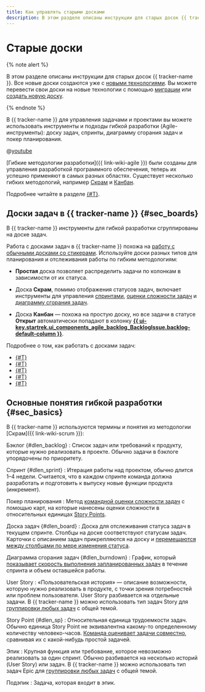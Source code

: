 ```yaml
---
title: Как управлять старыми досками
description: В этом разделе описаны инструкции для старых досок {{ tracker-name }}.
---
```


# Старые доски

{% note alert %}

В этом разделе описаны инструкции для старых досок {{ tracker-name }}. Все новые доски создаются уже с [новыми технологиями](agile-new.md). Вы можете перевести свои доски на новые технологии с помощью [миграции](boards-convertor.md) или [создать новую доску](agile-new-create).

{% endnote %}

В {{ tracker-name }} для управления задачами и проектами вы можете использовать инструменты и подходы гибкой разработки (Agile-инструменты): доску задач, спринты, диаграмму сгорания задач и покер планирования.


@[youtube](D5ZAZOYG28c)


[Гибкие методологии разработки]({{ link-wiki-agile }}) были созданы для управления разработкой программного обеспечения, теперь их успешно применяют в самых разных областях. Существует несколько гибких методологий, например [Скрам](../../glossary/backlog#Scrum) и [Канбан](../../glossary/backlog#Kanban).

Подробнее читайте в разделе [{#T}](agile.md#sec_basics).

## Доски задач в {{ tracker-name }} {#sec_boards}

В {{ tracker-name }} инструменты для гибкой разработки сгруппированы на доске задач.

Работа с досками задач в {{ tracker-name }} похожа на [работу с обычными досками со стикерами](#dlen_board). Используйте доски разных типов для планирования и отслеживания работы по гибким методологиям:

- **Простая** доска позволяет распределить задачи по колонкам в зависимости от их статуса.

- Доска **Скрам**, помимо отображения статусов задач, включает инструменты для управления [спринтами](#dlen_sprint), [оценки сложности задач](planning-poker.md) и [диаграмму сгорания задач](#dlen_burndown).

- Доска **Канбан** — похожа на простую доску, но все задачи в статусе **Открыт** автоматически попадают в колонку [**{{ ui-key.startrek.ui_components_agile_backlog_BacklogIssue.backlog-default-column }}**](#dlen_backlog).

Подробнее о том, как работать с досками задач:

- [{#T}](create-agile-board.md)
- [{#T}](../user/agile.md)
- [{#T}](create-agile-sprint.md)
- [{#T}](planning-poker.md)
- [{#T}](burndown.md)

## Основные понятия гибкой разработки {#sec_basics}

В {{ tracker-name }} используются термины и понятия из методологии [Скрам]({{ link-wiki-scrum }}):

Бэклог {#dlen_backlog}
:   Список задач или требований к продукту, которые нужно реализовать в проекте. Обычно задачи в бэклоге упорядочены по приоритету.

Спринт {#dlen_sprint}
:   Итерация работы над проектом, обычно длится 1–4 недели. Считается, что в каждом спринте команда должна разработать и подготовить к выпуску новые функции продукта (инкремент).

Покер планирования
:   Метод [командной оценки сложности задач](planning-poker.md) с помощью карт, на которые нанесены оценки сложности в относительных единицах [Story Points](#dlen_sp).

Доска задач {#dlen_board}
:   Доска для отслеживания статуса задач в текущем спринте. Столбцы на доске соответствуют статусам задач. Карточки с описанием задач прикрепляются на доску и [перемещаются между столбцами по мере изменения статуса](../user/agile.md).

Диаграмма сгорания задач {#dlen_burndown}
:   График, который [показывает скорость выполнения запланированных задач](burndown.md) в течение спринта и объем оставшейся работы.

User Story
:   «Пользовательская история» — описание возможности, которую нужно реализовать в продукте, с точки зрения потребностей или проблем пользователя. User Story разбивается на отдельные задачи. В {{ tracker-name }} можно использовать тип задач Story для [группировки любых задач](../user/links.md) с общей темой.

Story Point {#dlen_sp}
:   Относительная единица трудоемкости задач. Обычно единица Story Point не эквивалентна какому-то определенному количеству человеко-часов. [Команда оценивает задачи совместно](planning-poker.md), сравнивая их с какой-нибудь простой задачей.

Эпик
:   Крупная функция или требование, которое невозможно реализовать за один спринт. Обычно разбивается на несколько историй (User Story) или задач. В {{ tracker-name }} можно использовать тип задач Epic для [группировки любых задач](../user/links.md) с общей темой.

Подэпик
:   Задача, которая входит в эпик.

